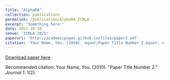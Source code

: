 ```yaml
---
title: "AlphaRA"
collection: publications
permalink: /publication/AlphaRA_ICMLA
excerpt: 'Something here.'
date: 2021-10-10
venue: 'ICMLA 2021'
paperurl: 'http://academicpages.github.io/files/paper2.pdf'
citation: 'Your Name, You. (2010). &quot;Paper Title Number 2.&quot; <i>Journal 1</i>. 1(2).'
---
```


[Download paper here](http://academicpages.github.io/files/paper2.pdf)

Recommended citation: Your Name, You. (2010). "Paper Title Number 2." <i>Journal 1</i>. 1(2).
